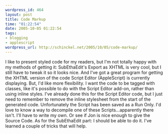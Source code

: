 ```yaml
--- 
wordpress_id: 464
layout: post
title: Code Markup
time: "01:22:54"
date: 2005-10-05 01:22:54
tags: 
- blogging
- applescript
wordpress_url: http://schinckel.net/2005/10/05/code-markup/
---
```

I like to present styled code for my readers, but I'm not totally happy with my methods of getting it: SubEthaEdit's Export as XHTML is very cool, but I still have to tweak it so it looks nice. And I've got a great program for getting the XHTML version of the code Script Editor (AppleScript) is currently displaying. But, I'd like more flexibility. I want the code to be tagged with classes, like it's possible to do with the Script Editor add-on, rather than using inline styles. I've already done this for the Script Editor code, but I just need to remember to remove the inline stylesheet from the start of the generated code. Unfortunately the Script has been saved as a Run Only. I'd love to know a way to decompile one of these Scripts...apparently there isn't. I'll have to write my own. Or see if Jon is nice enough to give the Source Code. As for the SubEthaEdit part: I should be able to do it. I've learned a couple of tricks that will help. 
